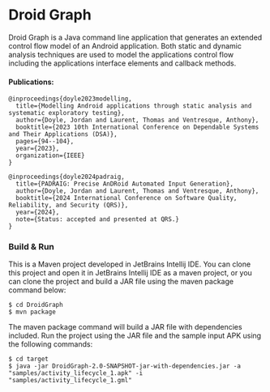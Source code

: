 # Droid Graph #

Droid Graph is a Java command line application that generates an extended control flow model of an Android
application. Both static and dynamic analysis techniques are used to model the applications control flow 
including the applications interface elements and callback methods.

#### Publications:
```
@inproceedings{doyle2023modelling,
  title={Modelling Android applications through static analysis and systematic exploratory testing},
  author={Doyle, Jordan and Laurent, Thomas and Ventresque, Anthony},
  booktitle={2023 10th International Conference on Dependable Systems and Their Applications (DSA)},
  pages={94--104},
  year={2023},
  organization={IEEE}
}
```
```
@inproceedings{doyle2024padraig,
  title={PADRAIG: Precise AnDRoid Automated Input Generation},
  author={Doyle, Jordan and Laurent, Thomas and Ventresque, Anthony},
  booktitle={2024 International Conference on Software Quality, Reliability, and Security (QRS)},
  year={2024},
  note={Status: accepted and presented at QRS.}
}
```

### Build & Run ###

This is a Maven project developed in JetBrains Intellij IDE. You can clone this project and open it in JetBrains
Intellij IDE as a maven project, or you can clone the project and build a JAR file using the maven package command
below:

```
$ cd DroidGraph
$ mvn package
```

The maven package command will build a JAR file with dependencies included. Run the project using the JAR file
and the sample input APK using the following commands:

```
$ cd target
$ java -jar DroidGraph-2.0-SNAPSHOT-jar-with-dependencies.jar -a "samples/activity_lifecycle_1.apk" -i "samples/activity_lifecycle_1.gml"
```
